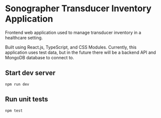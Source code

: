 # Sonographer Transducer Inventory Application
Frontend web application used to manage transducer inventory in a healthcare setting.

Built using React.js, TypeScript, and CSS Modules. Currently, this application uses test data, but in the future there will be a backend API and MongoDB database to connect to.

## Start dev server

`npm run dev`

## Run unit tests

`npm test`


